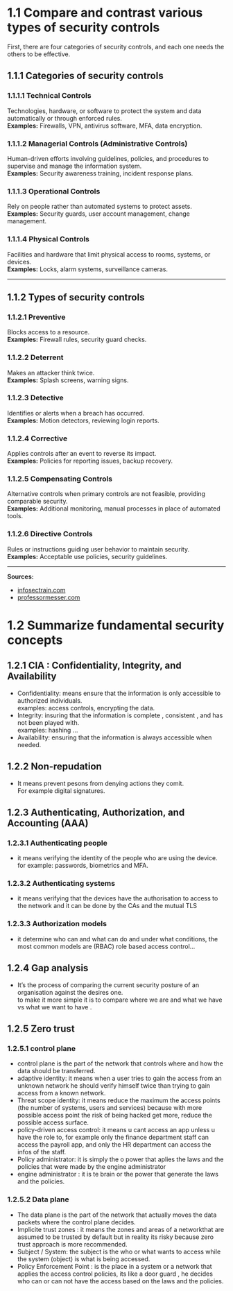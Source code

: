 # 1.1 Compare and contrast various types of security controls

First, there are four categories of security controls, and each one needs the others to be effective.

## 1.1.1 Categories of security controls

### 1.1.1.1 Technical Controls
Technologies, hardware, or software to protect the system and data automatically or through enforced rules.  
**Examples:** Firewalls, VPN, antivirus software, MFA, data encryption.

### 1.1.1.2 Managerial Controls (Administrative Controls)
Human-driven efforts involving guidelines, policies, and procedures to supervise and manage the information system.  
**Examples:** Security awareness training, incident response plans.

### 1.1.1.3 Operational Controls
Rely on people rather than automated systems to protect assets.  
**Examples:** Security guards, user account management, change management.

### 1.1.1.4 Physical Controls
Facilities and hardware that limit physical access to rooms, systems, or devices.  
**Examples:** Locks, alarm systems, surveillance cameras.

---

## 1.1.2 Types of security controls

### 1.1.2.1 Preventive
Blocks access to a resource.  
**Examples:** Firewall rules, security guard checks.

### 1.1.2.2 Deterrent
Makes an attacker think twice.  
**Examples:** Splash screens, warning signs.

### 1.1.2.3 Detective
Identifies or alerts when a breach has occurred.  
**Examples:** Motion detectors, reviewing login reports.

### 1.1.2.4 Corrective
Applies controls after an event to reverse its impact.  
**Examples:** Policies for reporting issues, backup recovery.

### 1.1.2.5 Compensating Controls
Alternative controls when primary controls are not feasible, providing comparable security.  
**Examples:** Additional monitoring, manual processes in place of automated tools.

### 1.1.2.6 Directive Controls
Rules or instructions guiding user behavior to maintain security.  
**Examples:** Acceptable use policies, security guidelines.

---

**Sources:**  
- [infosectrain.com](https://www.infosectrain.com)  
- [professormesser.com](https://www.professormesser.com)
# 1.2 Summarize fundamental security concepts

## 1.2.1 CIA : Confidentiality, Integrity, and Availability
- Confidentiality: means ensure that the information is only accessible to authorized individuals.  
examples: access controls, encrypting the data.  
- Integrity: insuring that the information is complete , consistent , and has not been played with.  
examples: hashing …  
- Availability: ensuring that the information is always accessible when needed.

## 1.2.2 Non-repudation
- It means prevent pesons from denying actions they comit.  
For example digital signatures.

## 1.2.3 Authenticating, Authorization, and Accounting (AAA)

### 1.2.3.1 Authenticating people
- it means verifying the identity of the people who are using the device.  
for example: passwords, biometrics and MFA.

### 1.2.3.2 Authenticating systems
- it means verifying that the devices have the authorisation to access to the network and it can be done by the CAs and the mutual TLS

### 1.2.3.3 Authorization models
- it determine who can and what can do and under what conditions, the most common models are (RBAC) role based access control…

## 1.2.4 Gap analysis
- It’s the process of comparing the current security posture of an organisation against the desires one.  
to make it more simple it is to compare where we are and what we have vs what we want to have .

## 1.2.5 Zero trust

### 1.2.5.1 control plane
- control plane is the part of the network that controls where and how the data should be transferred.  
- adaptive identity: it means when a user tries to gain the access from an unknown network he should verify himself twice than trying to gain access from a known network.  
- Threat scope identity: it means reduce the maximum the access points (the number of systems, users and services) because with more possible access point the risk of being hacked get more, reduce the possible access surface.  
- policy-driven access control: it means u cant access an app unless u have the role to, for example only the finance department staff can access the payroll app, and only the HR department can access the infos of the staff.  
- Policy administrator: it is simply the o power that aplies the laws and the policies that were made by the engine administrator  
- engine administrator : it is te brain or the power that generate the laws and the policies.

### 1.2.5.2 Data plane
- The data plane is the part of the network that actually moves the data packets where the control plane decides.  
- Implicite trust zones : it means the zones and areas of a networkthat are assumed to be trusted by default but in reality its risky because zero trust approach is more recommended.  
- Subject / System: the subject is the who or what wants to access while the system (object) is what is being accessed.  
- Policy Enforcement Point : is the place in a system or a network that applies the access control policies, its like a door guard , he decides who can or can not have the access based on the laws and the policies.


